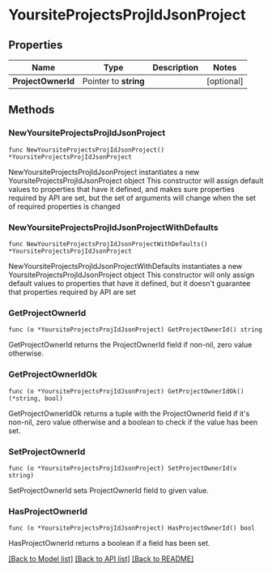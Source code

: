 # YoursiteProjectsProjIdJsonProject

## Properties

Name | Type | Description | Notes
------------ | ------------- | ------------- | -------------
**ProjectOwnerId** | Pointer to **string** |  | [optional] 

## Methods

### NewYoursiteProjectsProjIdJsonProject

`func NewYoursiteProjectsProjIdJsonProject() *YoursiteProjectsProjIdJsonProject`

NewYoursiteProjectsProjIdJsonProject instantiates a new YoursiteProjectsProjIdJsonProject object
This constructor will assign default values to properties that have it defined,
and makes sure properties required by API are set, but the set of arguments
will change when the set of required properties is changed

### NewYoursiteProjectsProjIdJsonProjectWithDefaults

`func NewYoursiteProjectsProjIdJsonProjectWithDefaults() *YoursiteProjectsProjIdJsonProject`

NewYoursiteProjectsProjIdJsonProjectWithDefaults instantiates a new YoursiteProjectsProjIdJsonProject object
This constructor will only assign default values to properties that have it defined,
but it doesn't guarantee that properties required by API are set

### GetProjectOwnerId

`func (o *YoursiteProjectsProjIdJsonProject) GetProjectOwnerId() string`

GetProjectOwnerId returns the ProjectOwnerId field if non-nil, zero value otherwise.

### GetProjectOwnerIdOk

`func (o *YoursiteProjectsProjIdJsonProject) GetProjectOwnerIdOk() (*string, bool)`

GetProjectOwnerIdOk returns a tuple with the ProjectOwnerId field if it's non-nil, zero value otherwise
and a boolean to check if the value has been set.

### SetProjectOwnerId

`func (o *YoursiteProjectsProjIdJsonProject) SetProjectOwnerId(v string)`

SetProjectOwnerId sets ProjectOwnerId field to given value.

### HasProjectOwnerId

`func (o *YoursiteProjectsProjIdJsonProject) HasProjectOwnerId() bool`

HasProjectOwnerId returns a boolean if a field has been set.


[[Back to Model list]](../README.md#documentation-for-models) [[Back to API list]](../README.md#documentation-for-api-endpoints) [[Back to README]](../README.md)


